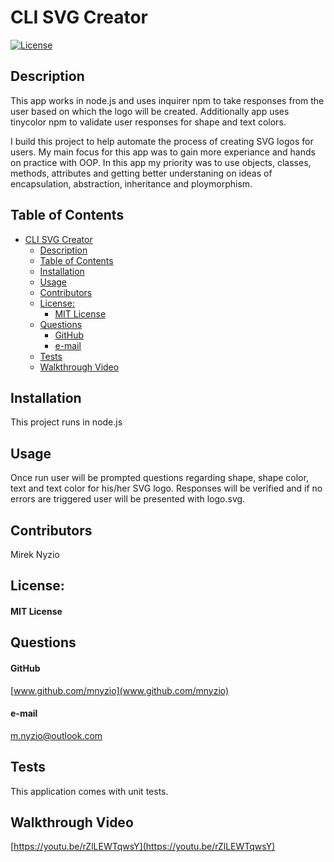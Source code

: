 # CLI SVG Creator
[![License](https://img.shields.io/badge/License-MIT_License-green)](#license)
## Description
This app works in node.js and uses inquirer npm to take responses from the user based on which the logo will be created.
Additionally app uses tinycolor npm to validate user responses for shape and text colors.

I build this project to help automate the process of creating SVG logos for users.
My main focus for this app was to gain more experiance and hands on practice with OOP. 
In this app my priority was to use objects, classes, methods, attributes and getting better understaning on ideas of encapsulation, abstraction, inheritance and ploymorphism.

## Table of Contents
- [CLI SVG Creator](#cli-svg-creator)
  - [Description](#description)
  - [Table of Contents](#table-of-contents)
  - [Installation](#installation)
  - [Usage](#usage)
  - [Contributors](#contributors)
  - [License:](#license)
      - [MIT License](#mit-license)
  - [Questions](#questions)
      - [GitHub](#github)
      - [e-mail](#e-mail)
  - [Tests](#tests)
  - [Walkthrough Video](#walkthrough-video)

## Installation
This project runs in node.js
## Usage
Once run user will be prompted questions regarding shape, shape color, text and text color for his/her SVG logo. Responses will be verified and if no errors are triggered user will be presented with logo.svg.
## Contributors
Mirek Nyzio
## License:
#### MIT License
## Questions
#### GitHub
[www.github.com/mnyzio](www.github.com/mnyzio)
#### e-mail
[m.nyzio@outlook.com](m.nyzio@outlook.com)
## Tests 
This application comes with unit tests. 
## Walkthrough Video
[https://youtu.be/rZlLEWTqwsY](https://youtu.be/rZlLEWTqwsY)
